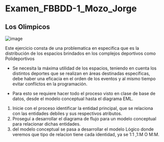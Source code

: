 # Examen_FBBDD-1_Mozo_Jorge
## Los Olimpicos
![image](https://github.com/jorgy2910JD/Examen_FBBDD-1_Mozo_Jorge/assets/156432629/df3fcd91-35da-48e5-a4d2-9d093492b902)


Este ejercicio consta de una problematica en especifica que es la distribución de los espacios brindados en los complejos deportivos como Polideportivos
- Se necesita la máxima utilidad de los espacios, teniendo en cuenta los distintos deportes que se realizan en áreas destinadas específicas, debe haber una eficacia en el orden de los eventos y al mismo tiempo evitar conflictos en la programación.

- Para esto se requiere hacer todo el proceso visto en clase de base de datos, desde el modelo conceptual hasta el diagrama EML.


1. Inicie con el proceso identificar la entidad principal, que se relaciona con las entidades debiles y sus respectivos atributos.
2. Proseguí a desarrollar el diagrama de flujo para un modelo conceptual para relacionar dichas entidades.
3. del modelo conceptual se pasa a desarrollar el modelo Lógico donde veremos que tipo de relacion tiene cada identidad, ya se 1:1 ,1:M O M:M. 


